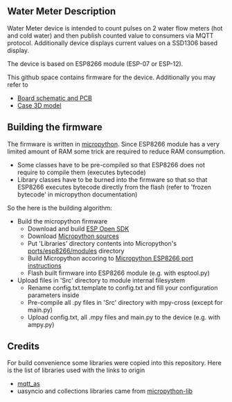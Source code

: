 ## Water Meter Description

Water Meter device is intended to count pulses on 2 water flow meters (hot and cold water) and then publish counted value to consumers via MQTT protocol. Additionally device displays current values on a SSD1306 based display.

The device is based on ESP8266 module (ESP-07 or ESP-12). 

This github space contains firmware for the device. Additionally you may refer to
* [Board schematic and PCB](https://easyeda.com/editor#id=22b1dc7469f045d1a97160dd76647c4c|1b87dd112b7949cfb40f412b40f98e09)
* [Case 3D model](https://cad.onshape.com/documents/5f3dc0e54cb4b2a42d2d7384/v/9ec48c3fd374e797db5aece7/e/e4a4facc97d991164f090cc5)

## Building the firmware

The firmware is written in [micropython](https://github.com/micropython/micropython). Since ESP8266 module has a very limited amount of RAM some trick are required to reduce RAM consumption.
* Some classes have to be pre-compiled so that ESP8266 does not require to compile them (executes bytecode)
* Library classes have to be burned into the firmware so that so that ESP8266 executes bytecode directly from the flash (refer to 'frozen bytecode' in micropython documentation)

So the here is the building algorithm:
* Build the micropython firmware
  * Download and build [ESP Open SDK](https://github.com/pfalcon/esp-open-sdk)
  * Download [Micropython sources](https://github.com/micropython/micropython)
  * Put 'Libraries' directory contents into Micropython's [ports/esp8266/modules](https://github.com/micropython/micropython/tree/master/ports/esp8266/modules) directory
  * Build Micropython accoring to [Micropython ESP8266 port instructions](https://github.com/micropython/micropython/tree/master/ports/esp8266)
  * Flash built firmware into ESP8266 module (e.g. with esptool.py)
* Upload files in 'Src' directory to module internal filesystem
  * Rename config.txt.template to config.txt and fill your configuration parameters inside
  * Pre-compile all .py files in 'Src' directory with mpy-cross (except for main.py)
  * Upload config.txt, all .mpy files and main.py to the device (e.g. with ampy.py)

## Credits

For build convenience some libraries were copied into this repository. Here is the list of libraries used with the links to origin
- [mqtt_as](https://github.com/peterhinch/micropython-mqtt/tree/master/mqtt_as)
- uasyncio and collections libraries came from [micropython-lib](https://github.com/micropython/micropython-lib)